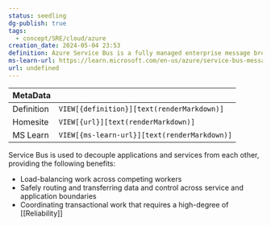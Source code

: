 ```yaml
---
status: seedling
dg-publish: true
tags:
  - concept/SRE/cloud/azure
creation_date: 2024-05-04 23:53
definition: Azure Service Bus is a fully managed enterprise message broker with message queues and publish-subscribe topics.
ms-learn-url: https://learn.microsoft.com/en-us/azure/service-bus-messaging/service-bus-messaging-overview
url: undefined
---
```


| MetaData   |                                              |
| ---------- | -------------------------------------------- |
| Definition | `VIEW[{definition}][text(renderMarkdown)]`   |
| Homesite   | `VIEW[{url}][text(renderMarkdown)]`          |
| MS Learn   | `VIEW[{ms-learn-url}][text(renderMarkdown)]` |
Service Bus is used to decouple applications and services from each other, providing the following benefits:

- Load-balancing work across competing workers
- Safely routing and transferring data and control across service and application boundaries
- Coordinating transactional work that requires a high-degree of [[Reliability]]
